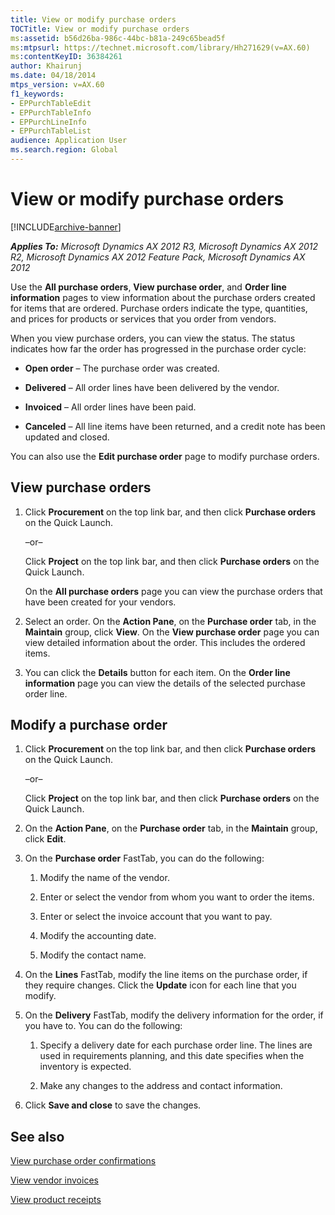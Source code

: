```yaml
---
title: View or modify purchase orders
TOCTitle: View or modify purchase orders
ms:assetid: b56d26ba-986c-44bc-b81a-249c65bead5f
ms:mtpsurl: https://technet.microsoft.com/library/Hh271629(v=AX.60)
ms:contentKeyID: 36384261
author: Khairunj
ms.date: 04/18/2014
mtps_version: v=AX.60
f1_keywords:
- EPPurchTableEdit
- EPPurchTableInfo
- EPPurchLineInfo
- EPPurchTableList
audience: Application User
ms.search.region: Global
---
```


# View or modify purchase orders 


[!INCLUDE[archive-banner](includes/archive-banner.md)]


_**Applies To:** Microsoft Dynamics AX 2012 R3, Microsoft Dynamics AX 2012 R2, Microsoft Dynamics AX 2012 Feature Pack, Microsoft Dynamics AX 2012_

Use the **All purchase orders**, **View purchase order**, and **Order line information** pages to view information about the purchase orders created for items that are ordered. Purchase orders indicate the type, quantities, and prices for products or services that you order from vendors.

When you view purchase orders, you can view the status. The status indicates how far the order has progressed in the purchase order cycle:

  - **Open order** – The purchase order was created.

  - **Delivered** – All order lines have been delivered by the vendor.

  - **Invoiced** – All order lines have been paid.

  - **Canceled** – All line items have been returned, and a credit note has been updated and closed.

You can also use the **Edit purchase order** page to modify purchase orders.

## View purchase orders

1.  Click **Procurement** on the top link bar, and then click **Purchase orders** on the Quick Launch.
    
    –or–
    
    Click **Project** on the top link bar, and then click **Purchase orders** on the Quick Launch.
    
    On the **All purchase orders** page you can view the purchase orders that have been created for your vendors.

2.  Select an order. On the **Action Pane**, on the **Purchase order** tab, in the **Maintain** group, click **View**. On the **View purchase order** page you can view detailed information about the order. This includes the ordered items.

3.  You can click the **Details** button for each item. On the **Order line information** page you can view the details of the selected purchase order line.

## Modify a purchase order

1.  Click **Procurement** on the top link bar, and then click **Purchase orders** on the Quick Launch.
    
    –or–
    
    Click **Project** on the top link bar, and then click **Purchase orders** on the Quick Launch.

2.  On the **Action Pane**, on the **Purchase order** tab, in the **Maintain** group, click **Edit**.

3.  On the **Purchase order** FastTab, you can do the following:
    
    1.  Modify the name of the vendor.
    
    2.  Enter or select the vendor from whom you want to order the items.
    
    3.  Enter or select the invoice account that you want to pay.
    
    4.  Modify the accounting date.
    
    5.  Modify the contact name.

4.  On the **Lines** FastTab, modify the line items on the purchase order, if they require changes. Click the **Update** icon for each line that you modify.

5.  On the **Delivery** FastTab, modify the delivery information for the order, if you have to. You can do the following:
    
    1.  Specify a delivery date for each purchase order line. The lines are used in requirements planning, and this date specifies when the inventory is expected.
    
    2.  Make any changes to the address and contact information.

6.  Click **Save and close** to save the changes.

## See also

[View purchase order confirmations](view-purchase-order-confirmations.md)

[View vendor invoices](view-vendor-invoices.md)

[View product receipts](view-product-receipts.md)

  


